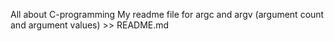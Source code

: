 All about C-programming
My readme file for argc and argv (argument count and argument values) >> README.md

